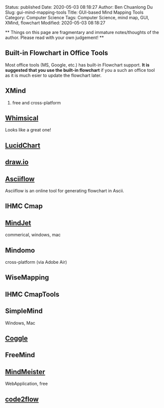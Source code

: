 Status: published
Date: 2020-05-03 08:18:27
Author: Ben Chuanlong Du
Slug: gui-mind-mapping-tools
Title: GUI-based Mind Mapping Tools
Category: Computer Science
Tags: Computer Science, mind map, GUI, XMind, flowchart
Modified: 2020-05-03 08:18:27

**
Things on this page are
fragmentary and immature notes/thoughts of the author.
Please read with your own judgement!
**

## Built-in Flowchart in Office Tools

Most office tools (MS, Google, etc.) has built-in Flowchart support.
**It is suggested that you use the built-in flowchart** 
if you a such an office tool
as it is much esier to update the flowchart later.

## XMind

1. free and cross-platform

## [Whimsical](https://whimsical.com/)
Looks like a great one!

## [LucidChart](https://www.lucidchart.com/)

## [draw.io](https://www.draw.io/)

## [Asciiflow](http://asciiflow.com/)

Asciiflow is an online tool for generating flowchart in Ascii.

## IHMC Cmap

## [MindJet](http://www.mindjet.com/)
commerical, windows, mac

## Mindomo
cross-platform (via Adobe Air)

## WiseMapping

## IHMC CmapTools

## SimpleMind
Windows, Mac

## [Coggle](http://coggle.it/)

## FreeMind

## [MindMeister](https://www.mindmeister.com/)
WebApplication, free

## [code2flow](http://code2flow.com/)